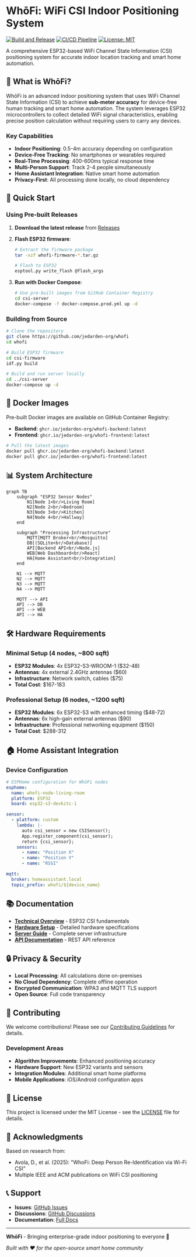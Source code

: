 # WhōFi: WiFi CSI Indoor Positioning System

[![Build and Release](https://github.com/jedarden-org/whofi/actions/workflows/build-and-release.yaml/badge.svg)](https://github.com/jedarden-org/whofi/actions/workflows/build-and-release.yaml)
[![CI/CD Pipeline](https://github.com/jedarden-org/whofi/actions/workflows/ci-cd.yaml/badge.svg)](https://github.com/jedarden-org/whofi/actions/workflows/ci-cd.yaml)
[![License: MIT](https://img.shields.io/badge/License-MIT-yellow.svg)](https://opensource.org/licenses/MIT)

A comprehensive ESP32-based WiFi Channel State Information (CSI) positioning system for accurate indoor location tracking and smart home automation.

## 🎯 What is WhōFi?

WhōFi is an advanced indoor positioning system that uses WiFi Channel State Information (CSI) to achieve **sub-meter accuracy** for device-free human tracking and smart home automation. The system leverages ESP32 microcontrollers to collect detailed WiFi signal characteristics, enabling precise position calculation without requiring users to carry any devices.

### Key Capabilities

- **Indoor Positioning**: 0.5-4m accuracy depending on configuration
- **Device-Free Tracking**: No smartphones or wearables required  
- **Real-Time Processing**: 400-600ms typical response time
- **Multi-Person Support**: Track 2-4 people simultaneously
- **Home Assistant Integration**: Native smart home automation
- **Privacy-First**: All processing done locally, no cloud dependency

## 🚀 Quick Start

### Using Pre-built Releases

1. **Download the latest release** from [Releases](https://github.com/jedarden-org/whofi/releases)
2. **Flash ESP32 firmware**:
   ```bash
   # Extract the firmware package
   tar -xzf whofi-firmware-*.tar.gz
   
   # Flash to ESP32
   esptool.py write_flash @flash_args
   ```

3. **Run with Docker Compose**:
   ```bash
   # Use pre-built images from GitHub Container Registry
   cd csi-server
   docker-compose -f docker-compose.prod.yml up -d
   ```

### Building from Source

```bash
# Clone the repository
git clone https://github.com/jedarden-org/whofi
cd whofi

# Build ESP32 firmware
cd csi-firmware
idf.py build

# Build and run server locally
cd ../csi-server
docker-compose up -d
```

## 🐳 Docker Images

Pre-built Docker images are available on GitHub Container Registry:

- **Backend**: `ghcr.io/jedarden-org/whofi-backend:latest`
- **Frontend**: `ghcr.io/jedarden-org/whofi-frontend:latest`

```bash
# Pull the latest images
docker pull ghcr.io/jedarden-org/whofi-backend:latest
docker pull ghcr.io/jedarden-org/whofi-frontend:latest
```

## 📊 System Architecture

```mermaid
graph TB
    subgraph "ESP32 Sensor Nodes"
        N1[Node 1<br/>Living Room]
        N2[Node 2<br/>Bedroom]
        N3[Node 3<br/>Kitchen]
        N4[Node 4<br/>Hallway]
    end
    
    subgraph "Processing Infrastructure"
        MQTT[MQTT Broker<br/>Mosquitto]
        DB[(SQLite<br/>Database)]
        API[Backend API<br/>Node.js]
        WEB[Web Dashboard<br/>React]
        HA[Home Assistant<br/>Integration]
    end
    
    N1 --> MQTT
    N2 --> MQTT
    N3 --> MQTT
    N4 --> MQTT
    
    MQTT --> API
    API --> DB
    API --> WEB
    API --> HA
```

## 🛠️ Hardware Requirements

### Minimal Setup (4 nodes, ~800 sqft)
- **ESP32 Modules**: 4x ESP32-S3-WROOM-1 ($32-48)
- **Antennas**: 4x external 2.4GHz antennas ($60)
- **Infrastructure**: Network switch, cables ($75)
- **Total Cost**: $167-183

### Professional Setup (6 nodes, ~1200 sqft)
- **ESP32 Modules**: 6x ESP32-S3 with enhanced timing ($48-72)
- **Antennas**: 6x high-gain external antennas ($90)
- **Infrastructure**: Professional networking equipment ($150)
- **Total Cost**: $288-312

## 🏠 Home Assistant Integration

### Device Configuration

```yaml
# ESPHome configuration for WhōFi nodes
esphome:
  name: whofi-node-living-room
  platform: ESP32
  board: esp32-s3-devkitc-1

sensor:
  - platform: custom
    lambda: |-
      auto csi_sensor = new CSISensor();
      App.register_component(csi_sensor);
      return {csi_sensor};
    sensors:
      - name: "Position X"
      - name: "Position Y"
      - name: "RSSI"

mqtt:
  broker: homeassistant.local
  topic_prefix: whofi/${device_name}
```

## 📚 Documentation

- **[Technical Overview](esp32_csi/docs/ESP32_CSI_Technical_Overview.md)** - ESP32 CSI fundamentals
- **[Hardware Setup](esp32_csi/specs/Hardware_Requirements.md)** - Detailed hardware specifications
- **[Server Guide](csi-server/README.md)** - Complete server infrastructure
- **[API Documentation](csi-server/backend/README.md)** - REST API reference

## 🔒 Privacy & Security

- **Local Processing**: All calculations done on-premises
- **No Cloud Dependency**: Complete offline operation
- **Encrypted Communication**: WPA3 and MQTT TLS support
- **Open Source**: Full code transparency

## 🤝 Contributing

We welcome contributions! Please see our [Contributing Guidelines](CONTRIBUTING.md) for details.

### Development Areas
- **Algorithm Improvements**: Enhanced positioning accuracy
- **Hardware Support**: New ESP32 variants and sensors
- **Integration Modules**: Additional smart home platforms
- **Mobile Applications**: iOS/Android configuration apps

## 📄 License

This project is licensed under the MIT License - see the [LICENSE](LICENSE) file for details.

## 🙏 Acknowledgments

Based on research from:
- Avola, D., et al. (2025): "WhoFi: Deep Person Re-Identification via Wi-Fi CSI" 
- Multiple IEEE and ACM publications on WiFi CSI positioning

## 📞 Support

- **Issues**: [GitHub Issues](https://github.com/jedarden-org/whofi/issues)
- **Discussions**: [GitHub Discussions](https://github.com/jedarden-org/whofi/discussions)
- **Documentation**: [Full Docs](https://github.com/jedarden-org/whofi/tree/main/docs)

---

**WhōFi** - Bringing enterprise-grade indoor positioning to everyone 🚀

*Built with ❤️ for the open-source smart home community*
